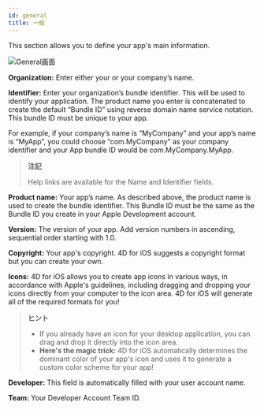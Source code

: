 ```yaml
---
id: general
title: 一般
---
```


This section allows you to define your app's main information.

![General画面](assets/en/project-editor/General-section-4D-for-iOS.png)

**Organization:** Enter either your or your company’s name.

**Identifier:** Enter your organization’s bundle identifier. This will be used to identify your application. The product name you enter is concatenated to create the default “Bundle ID” using reverse domain name service notation. This bundle ID must be unique to your app.

For example, if your company’s name is “MyCompany” and your app’s name is “MyApp”, you could choose “com.MyCompany” as your company identifier and your App bundle ID would be com.MyCompany.MyApp.

> **注記**
> 
> Help links are available for the Name and Identifier fields.


**Product name:** Your app’s name. As described above, the product name is used to create the bundle identifier. This Bundle ID must be the same as the Bundle ID you create in your Apple Development account.

**Version:** The version of your app. Add version numbers in ascending, sequential order starting with 1.0.

**Copyright:** Your app's copyright. 4D for iOS suggests a copyright format but you can create your own.

**Icons:** 4D for iOS allows you to create app icons in various ways, in accordance with  Apple's guidelines, including dragging and dropping your icons directly from your computer to the icon area. 4D for iOS will generate all of the required formats for you!

> **ヒント**
> 
> * If you already have an icon for your desktop application, you can drag and drop it directly into the icon area.
> * **Here's the magic trick:** 4D for iOS automatically determines the dominant color of your app's icon and uses it to generate a custom color scheme for your app!

**Developer:** This field is automatically filled with your user account name.

**Team:** Your Developer Account Team ID.
